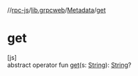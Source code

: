 //[rpc-js](../../../index.md)/[lib.grpcweb](../index.md)/[Metadata](index.md)/[get](get.md)

# get

[js]\
abstract operator fun [get](get.md)(s: [String](https://kotlinlang.org/api/latest/jvm/stdlib/kotlin/-string/index.html)): [String](https://kotlinlang.org/api/latest/jvm/stdlib/kotlin/-string/index.html)?
